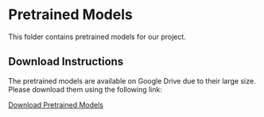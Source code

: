 # Pretrained Models

This folder contains pretrained models for our project.

## Download Instructions

The pretrained models are available on Google Drive due to their large size. Please download them using the following link:

[Download Pretrained Models](https://drive.google.com/drive/folders/1817Kj5LeebnAhUlaVb5iAlytMQHcianQ?usp=sharing)

